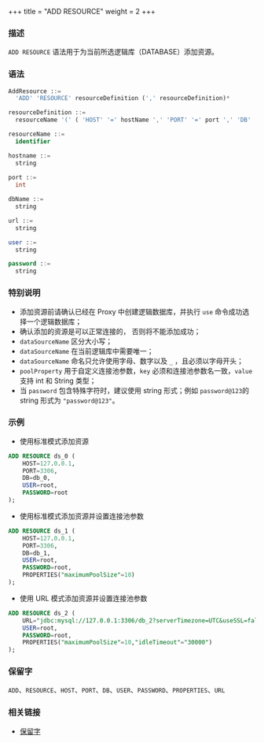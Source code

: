 +++
title = "ADD RESOURCE"
weight = 2
+++

### 描述

`ADD RESOURCE` 语法用于为当前所选逻辑库（DATABASE）添加资源。

### 语法

```sql
AddResource ::=
  'ADD' 'RESOURCE' resourceDefinition (',' resourceDefinition)*

resourceDefinition ::=
  resourceName '(' ( 'HOST' '=' hostName ',' 'PORT' '=' port ',' 'DB' '=' dbName  |  'URL' '=' url  ) ',' 'USER' '=' user (',' 'PASSWORD' '=' password )?  (',' 'PROPERTIES'  '(' ( key  '=' value ) ( ',' key  '=' value )* ')'  )?')'

resourceName ::=
  identifier

hostname ::=
  string
    
port ::=
  int

dbName ::=
  string

url ::=
  string

user ::=
  string

password ::=
  string
```

### 特别说明

- 添加资源前请确认已经在 Proxy 中创建逻辑数据库，并执行 `use` 命令成功选择一个逻辑数据库；
- 确认添加的资源是可以正常连接的， 否则将不能添加成功；
- `dataSourceName` 区分大小写；
- `dataSourceName` 在当前逻辑库中需要唯一；
- `dataSourceName` 命名只允许使用字母、数字以及 `_` ，且必须以字母开头；
- `poolProperty` 用于自定义连接池参数，`key` 必须和连接池参数名一致，`value` 支持 int 和 String 类型；
- 当 `password` 包含特殊字符时，建议使用 string 形式；例如 `password@123`的 string 形式为 `"password@123"`。

### 示例

- 使用标准模式添加资源

```sql
ADD RESOURCE ds_0 (
    HOST=127.0.0.1,
    PORT=3306,
    DB=db_0,
    USER=root,
    PASSWORD=root
);
```

- 使用标准模式添加资源并设置连接池参数

```sql
ADD RESOURCE ds_1 (
    HOST=127.0.0.1,
    PORT=3306,
    DB=db_1,
    USER=root,
    PASSWORD=root,
    PROPERTIES("maximumPoolSize"=10)
);
```

- 使用 URL 模式添加资源并设置连接池参数

```sql
ADD RESOURCE ds_2 (
    URL="jdbc:mysql://127.0.0.1:3306/db_2?serverTimezone=UTC&useSSL=false",
    USER=root,
    PASSWORD=root,
    PROPERTIES("maximumPoolSize"=10,"idleTimeout"="30000")
);
```

### 保留字

`ADD`、`RESOURCE`、`HOST`、`PORT`、`DB`、`USER`、`PASSWORD`、`PROPERTIES`、`URL`

### 相关链接

- [保留字](/cn/reference/distsql/syntax/reserved-word/)
